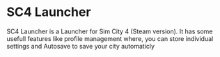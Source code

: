 # SC4 Launcher
SC4 Launcher is a Launcher for Sim City 4 (Steam version). It has some usefull features like profile management where, you can store individual settings and Autosave to save your city automaticly 
